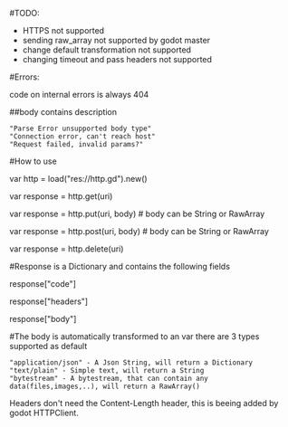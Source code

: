 #TODO:

 - HTTPS not supported
 - sending raw_array not supported by godot master
 - change default transformation not supported
 - changing timeout and pass headers not supported

#Errors:

code on internal errors is always 404

##body contains description

	"Parse Error unsupported body type"
	"Connection error, can't reach host"
	"Request failed, invalid params?"


#How to use

var http = load("res://http.gd").new()

var response = http.get(uri)

var response = http.put(uri, body) # body can be String or RawArray

var response = http.post(uri, body) # body can be String or RawArray

var response = http.delete(uri)

#Response is a Dictionary and contains the following fields

response["code"]

response["headers"]

response["body"]

#The body is automatically transformed to an var there are 3 types supported as default

	"application/json" - A Json String, will return a Dictionary 
	"text/plain" - Simple text, will return a String
	"bytestream" - A bytestream, that can contain any data(files,images,..), will return a RawArray()

Headers don't need the Content-Length header, this is beeing added by godot HTTPClient.


